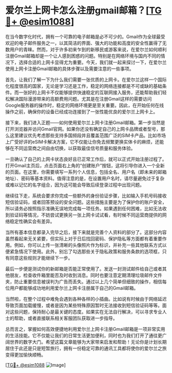 # 爱尔兰上网卡怎么注册gmail邮箱？[[TG💪+ @esim1088](https://t.me/s/esim1088)]

在当今数字化时代，拥有一个可靠的电子邮箱是必不可少的。Gmail作为全球最受欢迎的电子邮件服务之一，以其简洁的界面、强大的功能和高度的安全性赢得了无数用户的青睐。然而，对于许多初来乍到的新移民或游客来说，在爱尔兰如何顺利注册Gmail邮箱却是一个让人感到困惑的问题。特别是在网络环境与国内不同的情况下，选择合适的上网卡显得尤为重要。今天，我们就一起来探讨一下，在爱尔兰使用上网卡注册Gmail邮箱的具体步骤以及需要注意的一些事项。

首先，让我们了解一下为什么我们需要一张优质的上网卡。在爱尔兰这样一个国际化程度很高的国家，无论是学习还是工作，稳定的网络连接都是不可或缺的基础条件。而一张好的上网卡不仅能够提供快速稳定的互联网接入服务，还能帮助我们轻松解决国际漫游带来的高额费用问题。尤其是在注册Gmail这样的需要访问Google服务器的操作时，稳定的网络环境更是至关重要。因此，在开始任何在线操作之前，确保你的设备已经成功连接到了一张性能优良的爱尔兰上网卡上。

接下来，我们进入正题——如何使用爱尔兰上网卡注册Gmail邮箱。第一步当然是打开浏览器并访问Gmail官网。如果你还没有确定自己的上网卡品牌或者型号，那么这里建议优先考虑那些支持多国频段并且覆盖范围广泛的SIM卡产品。比如市场上广受好评的eSIM卡解决方案，它不仅能让你免去频繁更换实体卡的麻烦，还能够在不同运营商之间自由切换，以获取最佳信号质量和服务体验。

一旦确认了自己的上网卡状态良好且已正常工作后，就可以正式开始注册过程了。打开Gmail主页后，点击页面右上角的“创建账户”按钮，这将引导你进入一个全新的页面。在这里，你需要填写一系列个人信息，包括全名、用户名（即未来的邮箱地址）、密码等基本资料。值得注意的是，在设置用户名时，请尽量避免过于复杂或难以记忆的名字组合，因为这可能会导致后续登录过程中出现问题。

继续往下走，系统会要求你完成一些额外的身份验证步骤，比如输入手机号码接收短信验证码，或者回答预设的安全问题。这些措施主要是为了保护你的账户安全，所以请务必按照指示准确无误地完成每一项任务。如果遇到任何困难，比如无法收到验证码等情况，不妨尝试更换另一张上网卡试试看，有时候不同运营商提供的网络稳定性确实会有差异。

当所有基本信息都录入完毕之后，接下来就是完善个人资料的部分了。这部分内容虽然看起来无关紧要，但实际上对于日后找回密码、保护隐私等方面都有着重要作用。例如，你可以上传一张清晰的头像照片作为标识，并补充一些其他联系方式以便紧急情况下使用。此外，别忘了勾选那些关于隐私政策和服务条款的选项框，只有同意这些规则才能继续下一步。

最后一步便是测试你的新邮箱是否能正常使用了。发送一封测试邮件给自己或者其他朋友，检查收件箱里能否及时收到消息。同时也要注意定期清理垃圾邮件文件夹，防止重要信息被误判为广告而丢失。通过以上几个简单但细致的操作，相信每位用户都能够成功地利用爱尔兰上网卡注册属于自己的Gmail邮箱。

当然啦，在整个过程中难免会遇到各种各样的小插曲。比如说有时候由于网络延迟导致页面加载缓慢，或者是因为某些特殊原因暂时无法接收到短信验证码等等。面对这些问题，保持耐心是最关键的态度。如果实在无法自行解决，可以寻求专业人士的帮助，或者直接联系相关客服团队获取进一步指导。

总而言之，掌握如何高效便捷地利用爱尔兰上网卡注册Gmail邮箱是一项非常实用的生活技能。它不仅能让我们的日常生活更加便利，同时也为我们打开了通往更广阔世界的数字大门。希望这篇文章能够为大家带来启发和帮助！无论你是计划长期居住于此还是只是短暂旅行，拥有一份稳定可靠的通讯工具都将使你的爱尔兰之旅变得更加愉快顺畅。

[[TG💪+ @esim1088](https://t.me/s/esim1088) ![Image](https://i.postimg.cc/4NQfJmqS/Snipaste-2025-05-13-00-14-12.png)]